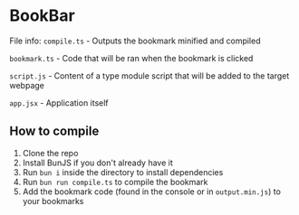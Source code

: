 # BookBar

File info:
`compile.ts` - Outputs the bookmark minified and compiled

`bookmark.ts` - Code that will be ran when the bookmark is clicked

`script.js` - Content of a type module script that will be added to the target webpage

`app.jsx` - Application itself

## How to compile

1. Clone the repo
2. Install BunJS if you don't already have it
3. Run `bun i` inside the directory to install dependencies
4. Run `bun run compile.ts` to compile the bookmark
5. Add the bookmark code (found in the console or in `output.min.js`) to your bookmarks
